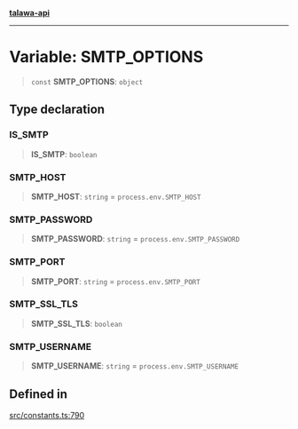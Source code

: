 [**talawa-api**](../../README.md)

***

# Variable: SMTP\_OPTIONS

> `const` **SMTP\_OPTIONS**: `object`

## Type declaration

### IS\_SMTP

> **IS\_SMTP**: `boolean`

### SMTP\_HOST

> **SMTP\_HOST**: `string` = `process.env.SMTP_HOST`

### SMTP\_PASSWORD

> **SMTP\_PASSWORD**: `string` = `process.env.SMTP_PASSWORD`

### SMTP\_PORT

> **SMTP\_PORT**: `string` = `process.env.SMTP_PORT`

### SMTP\_SSL\_TLS

> **SMTP\_SSL\_TLS**: `boolean`

### SMTP\_USERNAME

> **SMTP\_USERNAME**: `string` = `process.env.SMTP_USERNAME`

## Defined in

[src/constants.ts:790](https://github.com/Suyash878/talawa-api/blob/f376d03c37e9acd046e7cc983947432c95f74442/src/constants.ts#L790)

